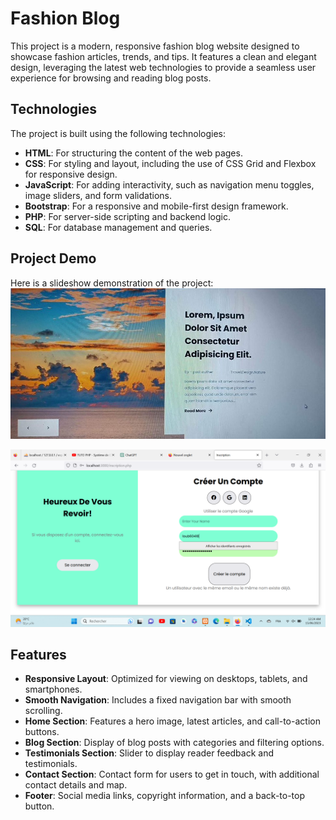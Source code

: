 # Fashion Blog

This project is a modern, responsive fashion blog website designed to showcase fashion articles, trends, and tips. It features a clean and elegant design, leveraging the latest web technologies to provide a seamless user experience for browsing and reading blog posts.

## Technologies

The project is built using the following technologies:

- **HTML**: For structuring the content of the web pages.
- **CSS**: For styling and layout, including the use of CSS Grid and Flexbox for responsive design.
- **JavaScript**: For adding interactivity, such as navigation menu toggles, image sliders, and form validations.
- **Bootstrap**: For a responsive and mobile-first design framework.
- **PHP**: For server-side scripting and backend logic.
- **SQL**: For database management and queries.

## Project Demo

Here is a slideshow demonstration of the project:
<img src="./blog.jpg">

<img src="./2023-06-15.png">


## Features

- **Responsive Layout**: Optimized for viewing on desktops, tablets, and smartphones.
- **Smooth Navigation**: Includes a fixed navigation bar with smooth scrolling.
- **Home Section**: Features a hero image, latest articles, and call-to-action buttons.
- **Blog Section**: Display of blog posts with categories and filtering options.
- **Testimonials Section**: Slider to display reader feedback and testimonials.
- **Contact Section**: Contact form for users to get in touch, with additional contact details and map.
- **Footer**: Social media links, copyright information, and a back-to-top button.

